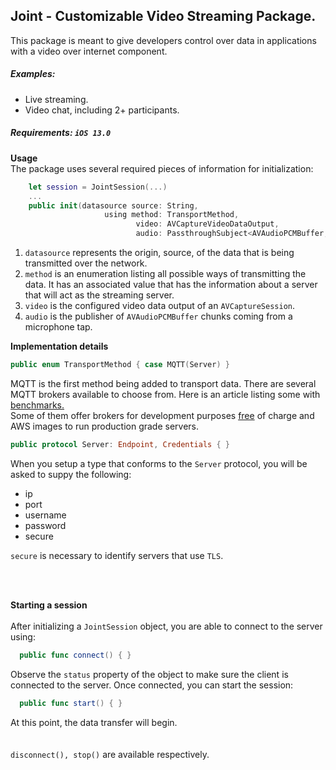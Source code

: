 <h2>Joint - Customizable Video Streaming Package.</h2>

This package is meant to give developers control over data in applications with a video over internet component.

<h5>Examples:</h5>
<ul>
    <li>Live streaming.</li>
    <li>Video chat, including 2+ participants.</li>
</ul>

<h5>Requirements: <code>iOS 13.0</code></h5>

<b>Usage</b><br>
The package uses several required pieces of information for initialization:<br>
```swift
    let session = JointSession(...)
    ...
    public init(datasource source: String,
                     using method: TransportMethod,
                            video: AVCaptureVideoDataOutput,
                            audio: PassthroughSubject<AVAudioPCMBuffer, Never>) {}
```
<ol>
  <li><code>datasource</code> represents the origin, source, of the data that is being transmitted over the network.</li>
  <li><code>method</code> is an enumeration listing all possible ways of transmitting the data. It has an associated value that has the information about a server that will act as the streaming server.</li>
  <li><code>video</code> is the configured video data output of an <code>AVCaptureSession</code>.</li>
  <li><code>audio</code> is the publisher of <code>AVAudioPCMBuffer</code> chunks coming from a microphone tap.</li>
</ol>

<b>Implementation details</b><br>
```swift
public enum TransportMethod { case MQTT(Server) }
```
MQTT is the first method being added to transport data. There are several MQTT brokers available to choose from. Here is an article listing some with <a href="https://muetsch.io/basic-benchmarks-of-5-different-mqtt-brokers.html">benchmarks.</a>
<br>Some of them offer brokers for development purposes <a href="https://console.hivemq.cloud/">free</a> of charge and AWS images to run production grade servers.
<br>
```swift
public protocol Server: Endpoint, Credentials { }
```
When you setup a type that conforms to the <code>Server</code> protocol, you will be asked to suppy the following:
<ul>
  <li>ip</li>
  <li>port</li>
  <li>username</li>
  <li>password</li>
  <li>secure</li>
</ul>
<code>secure</code> is necessary to identify servers that use <code>TLS</code>.

<br><br>

<b>Starting a session</b>
<br><br>
After initializing a <code>JointSession</code> object, you are able to connect to the server using:
```swift
  public func connect() { }
```
Observe the <code>status</code> property of the object to make sure the client is connected to the server. Once connected, you can start the session:
```swift
  public func start() { }
```
At this point, the data transfer will begin.
<br><br><br>
<code>disconnect(), stop()</code> are available respectively.
  
  
  
  


